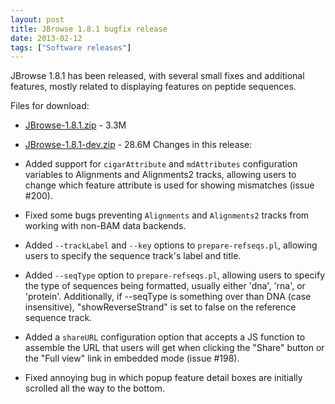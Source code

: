 ```yaml
---
layout: post
title: JBrowse 1.8.1 bugfix release
date: 2013-02-12
tags: ["Software releases"]
---
```


JBrowse 1.8.1 has been released, with several small fixes and additional features, mostly related to displaying features on peptide sequences.

Files for download:

-   [JBrowse-1.8.1.zip](https://jbrowse.org/releases/JBrowse-1.8.1.zip) - 3.3M
-   [JBrowse-1.8.1-dev.zip](https://jbrowse.org/releases/JBrowse-1.8.1-dev.zip) - 28.6M
    Changes in this release:

-   Added support for `cigarAttribute` and `mdAttributes` configuration
    variables to Alignments and Alignments2 tracks, allowing users to
    change which feature attribute is used for showing mismatches
    (issue #200).
-   Fixed some bugs preventing `Alignments` and `Alignments2` tracks
    from working with non-BAM data backends.
-   Added `--trackLabel` and `--key` options to `prepare-refseqs.pl`,
    allowing users to specify the sequence track's label and title.
-   Added `--seqType` option to `prepare-refseqs.pl`, allowing users to
    specify the type of sequences being formatted, usually either
    'dna', 'rna', or 'protein'. Additionally, if --seqType is
    something over than DNA (case insensitive), "showReverseStrand" is
    set to false on the reference sequence track.
-   Added a `shareURL` configuration option that accepts a JS function
    to assemble the URL that users will get when clicking the "Share"
    button or the "Full view" link in embedded mode (issue #198).
-   Fixed annoying bug in which popup feature detail boxes are
    initially scrolled all the way to the bottom.

